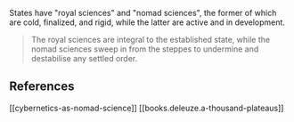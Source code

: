 
States have "royal sciences" and "nomad sciences", the former of which are cold, finalized, and rigid, while the latter are active and in development.

> The royal sciences are integral to the established state, while the nomad sciences sweep in from the steppes to undermine and destabilise any settled order.

## References
[[cybernetics-as-nomad-science]]
[[books.deleuze.a-thousand-plateaus]]
